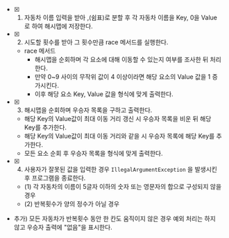 - [x] 1. 자동차 이름 입력을 받아 ,(쉼표)로 분할 후 각 자동차 이름을 Key, 0을 Value로 하여 해시맵에 저장한다.
- [x] 2. 시도할 횟수를 받아 그 횟수만큼 race 메서드를 실행한다.
  - race 메서드
    - 해시맵을 순회하며 각 요소에 대해 이동할 수 있는지 여부를 조사한 뒤 처리한다.
    - 만약 0~9 사이의 무작위 값이 4 이상이라면 해당 요소의 Value 값을 1 증가시킨다.
    - 이후 해당 요소 Key, Value 값을 형식에 맞게 출력한다.
- [x] 3. 해시맵을 순회하며 우승자 목록을 구하고 출력한다.
  - 해당 Key의 Value값이 최대 이동 거리 갱신 시 우승자 목록을 비운 뒤 해당 Key를 추가한다.
  - 해당 Key의 Value값이 최대 이동 거리와 같을 시 우승자 목록에 해당 Key를 추가한다.
  - 모든 요소 순회 후 우승자 목록을 형식에 맞게 출력한다.
- [x] 4. 사용자가 잘못된 값을 입력한 경우 `IllegalArgumentException` 을 발생시킨 후 프로그램을 종료한다.
  - (1) 각 자동차의 이름이 5글자 이하의 숫자 또는 영문자의 합으로 구성되지 않을 경우
  - (2) 반복횟수가 양의 정수가 아닐 경우
- 추가) 모든 자동차가 반복횟수 동안 한 칸도 움직이지 않은 경우 예외 처리는 하지 않고 우승자 출력에 "없음"을 표시한다.
